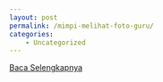 ```yaml
---
layout: post
permalink: /mimpi-melihat-foto-guru/
categories:
    - Uncategorized
---
```


[Baca Selengkapnya](/01)